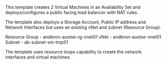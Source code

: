 This template creates 2 Virtual Machines in an Availability Set and deploys/configures a public facing 
load balancer with NAT rules. 

The template also deploys a Storage Account, Public IP address and Network Interfaces but uses an existing vNet and subnet (Resource Group).

Resource Group - andbron-austse-rg-vnet01
vNet - andbron-austse-vnet01
Subnet - ab-subnet-vm-tmp01

The template uses resource loops capability to create the network interfaces and virtual machines

